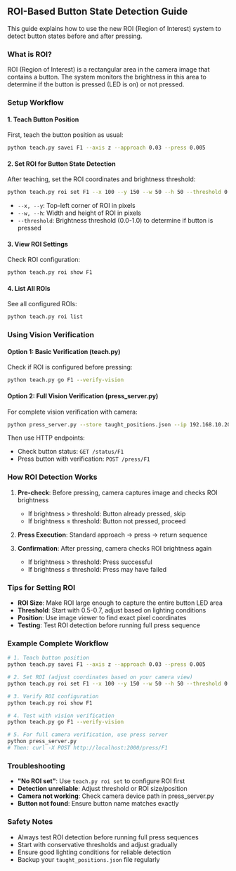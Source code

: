 ## ROI-Based Button State Detection Guide

This guide explains how to use the new ROI (Region of Interest) system to detect button states before and after pressing.

### What is ROI?
ROI (Region of Interest) is a rectangular area in the camera image that contains a button. The system monitors the brightness in this area to determine if the button is pressed (LED is on) or not pressed.

### Setup Workflow

#### 1. Teach Button Position
First, teach the button position as usual:
```bash
python teach.py savei F1 --axis z --approach 0.03 --press 0.005
```

#### 2. Set ROI for Button State Detection
After teaching, set the ROI coordinates and brightness threshold:
```bash
python teach.py roi set F1 --x 100 --y 150 --w 50 --h 50 --threshold 0.6
```
- `--x, --y`: Top-left corner of ROI in pixels
- `--w, --h`: Width and height of ROI in pixels
- `--threshold`: Brightness threshold (0.0-1.0) to determine if button is pressed

#### 3. View ROI Settings
Check ROI configuration:
```bash
python teach.py roi show F1
```

#### 4. List All ROIs
See all configured ROIs:
```bash
python teach.py roi list
```

### Using Vision Verification

#### Option 1: Basic Verification (teach.py)
Check if ROI is configured before pressing:
```bash
python teach.py go F1 --verify-vision
```

#### Option 2: Full Vision Verification (press_server.py)
For complete vision verification with camera:
```bash
python press_server.py --store taught_positions.json --ip 192.168.10.200
```

Then use HTTP endpoints:
- Check button status: `GET /status/F1`
- Press button with verification: `POST /press/F1`

### How ROI Detection Works

1. **Pre-check**: Before pressing, camera captures image and checks ROI brightness
   - If brightness > threshold: Button already pressed, skip
   - If brightness ≤ threshold: Button not pressed, proceed

2. **Press Execution**: Standard approach → press → return sequence

3. **Confirmation**: After pressing, camera checks ROI brightness again
   - If brightness > threshold: Press successful
   - If brightness ≤ threshold: Press may have failed

### Tips for Setting ROI

- **ROI Size**: Make ROI large enough to capture the entire button LED area
- **Threshold**: Start with 0.5-0.7, adjust based on lighting conditions
- **Position**: Use image viewer to find exact pixel coordinates
- **Testing**: Test ROI detection before running full press sequence

### Example Complete Workflow

```bash
# 1. Teach button position
python teach.py savei F1 --axis z --approach 0.03 --press 0.005

# 2. Set ROI (adjust coordinates based on your camera view)
python teach.py roi set F1 --x 100 --y 150 --w 50 --h 50 --threshold 0.6

# 3. Verify ROI configuration
python teach.py roi show F1

# 4. Test with vision verification
python teach.py go F1 --verify-vision

# 5. For full camera verification, use press server
python press_server.py
# Then: curl -X POST http://localhost:2000/press/F1
```

### Troubleshooting

- **"No ROI set"**: Use `teach.py roi set` to configure ROI first
- **Detection unreliable**: Adjust threshold or ROI size/position
- **Camera not working**: Check camera device path in press_server.py
- **Button not found**: Ensure button name matches exactly

### Safety Notes

- Always test ROI detection before running full press sequences
- Start with conservative thresholds and adjust gradually
- Ensure good lighting conditions for reliable detection
- Backup your `taught_positions.json` file regularly
